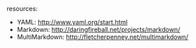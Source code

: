 resources:
- YAML:          http://www.yaml.org/start.html
- Markdown:      http://daringfireball.net/projects/markdown/
- MultiMarkdown: http://fletcherpenney.net/multimarkdown/
